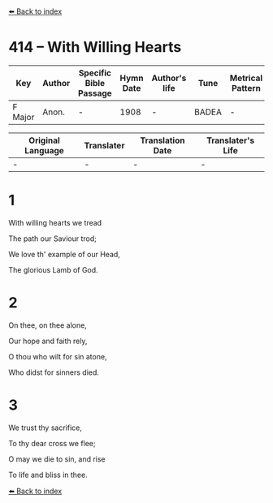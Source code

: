 [⬅️ Back to index](../README.md)

# 414 – With Willing Hearts

Key | Author   | Specific Bible Passage     |Hymn Date |Author's life |Tune |Metrical Pattern   |Composer/Source
-- | --------- | ---------------------------|----------|--------------|-----|-------------------|-------------  
F Major |Anon. |- |1908 |- |BADEA |- |-

Original Language | Translater | Translation Date   | Translater's Life  
----------------- | --------- | --------------------|-------------     
\- |- |- |-




# 1

With willing hearts we tread

The path our Saviour trod;

We love th' example of our Head,

The glorious Lamb of God.



# 2

On thee, on thee alone,

Our hope and faith rely,

O thou who wilt for sin atone,

Who didst for sinners died.



# 3

We trust thy sacrifice,

To thy dear cross we flee;

O may we die to sin, and rise

To life and bliss in thee.

[⬅️ Back to index](../README.md)

